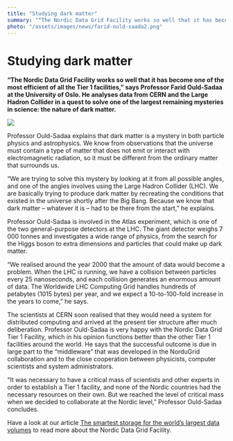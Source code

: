 ```yaml
---
title: "Studying dark matter"
summary: "“The Nordic Data Grid Facility works so well that it has become one of the most efficient of all the Tier 1 facilities,” says Professor Farid Ould-Sadaa at the University of Oslo. He analyses data from CERN and the Large Hadron Collider  in a quest to solve one of the largest remaining mysteries in science: the nature of dark matter."
photo: "/assets/images/news/farid-ould-saada2.png"
---
```


# Studying dark matter

**“The Nordic Data Grid Facility works so well that it has become one of the most efficient of all the Tier 1 facilities,” says Professor Farid Ould-Sadaa at the University of Oslo. He analyses data from CERN and the Large Hadron Collider  in a quest to solve one of the largest remaining mysteries in science: the nature of dark matter.**

<a href="{% include baseurl %}/assets/images/news/farid-ould-saada.jpg">
<img class="smallpic" src="{% include baseurl %}/assets/images/news/farid-ould-saada.jpg">
</a>

Professor Ould-Sadaa explains that dark matter is a mystery in both particle physics and astrophysics. We know from observations that the universe must contain a type of matter that does not emit or interact with electromagnetic radiation, so it must be different from the ordinary matter that surrounds us.

“We are trying to solve this mystery by looking at it from all possible angles, and one of the angles involves using the Large Hadron Collider (LHC). We are basically trying to produce dark matter by recreating the conditions that existed in the universe shortly after the Big Bang. Because we know that dark matter – whatever it is – had to be there from the start,” he explains.

Professor Ould-Sadaa is involved in the Atlas experiment, which is one of the two general-purpose detectors at the LHC. The giant detector weighs 7 000 tonnes and investigates a wide range of physics, from the search for the Higgs boson to extra dimensions and particles that could make up dark matter.

“We realised around the year 2000 that the amount of data would become a problem. When the LHC is running, we have a collision between particles every 25 nanoseconds, and each collision generates an enormous amount of data. The Worldwide LHC Computing Grid handles hundreds of petabytes (1015 bytes) per year, and we expect a 10-to-100-fold increase in the years to come,” he says.

The scientists at CERN soon realised that they would need a system for distributed computing and arrived at the present tier structure after much deliberation. Professor Ould-Sadaa is very happy with the Nordic Data Grid Tier 1 Facility, which in his opinion functions better than the other Tier 1 facilities around the world. He says that the successful outcome is due in large part to the “middleware” that was developed in the NorduGrid collaboration and to the close cooperation between physicists, computer scientists and system administrators.

“It was necessary to have a critical mass of scientists and other experts in order to establish a Tier 1 facility, and none of the Nordic countries had the necessary resources on their own. But we reached the level of critical mass when we decided to collaborate at the Nordic level,” Professor Ould-Sadaa concludes.

Have a look at our article [The smartest storage for the world’s largest data volumes](../../../../2017/04/07/the-smartest-storage-for-the-worlds-largest-data-volumes) to read more about the Nordic Data Grid Facility.
